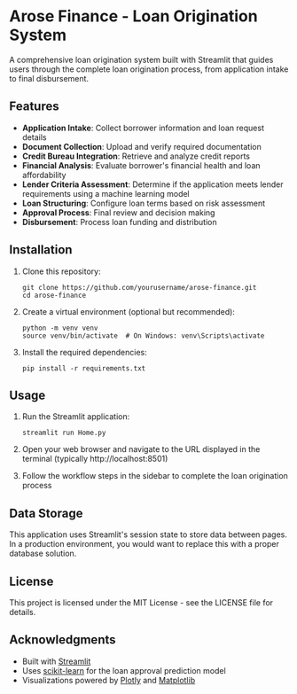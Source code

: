 # Arose Finance - Loan Origination System

A comprehensive loan origination system built with Streamlit that guides users through the complete loan origination process, from application intake to final disbursement.

## Features

- **Application Intake**: Collect borrower information and loan request details
- **Document Collection**: Upload and verify required documentation
- **Credit Bureau Integration**: Retrieve and analyze credit reports
- **Financial Analysis**: Evaluate borrower's financial health and loan affordability
- **Lender Criteria Assessment**: Determine if the application meets lender requirements using a machine learning model
- **Loan Structuring**: Configure loan terms based on risk assessment
- **Approval Process**: Final review and decision making
- **Disbursement**: Process loan funding and distribution

## Installation

1. Clone this repository:
   ```
   git clone https://github.com/yourusername/arose-finance.git
   cd arose-finance
   ```

2. Create a virtual environment (optional but recommended):
   ```
   python -m venv venv
   source venv/bin/activate  # On Windows: venv\Scripts\activate
   ```

3. Install the required dependencies:
   ```
   pip install -r requirements.txt
   ```

## Usage

1. Run the Streamlit application:
   ```
   streamlit run Home.py
   ```

2. Open your web browser and navigate to the URL displayed in the terminal (typically http://localhost:8501)

3. Follow the workflow steps in the sidebar to complete the loan origination process

## Data Storage

This application uses Streamlit's session state to store data between pages. In a production environment, you would want to replace this with a proper database solution.

## License

This project is licensed under the MIT License - see the LICENSE file for details.

## Acknowledgments

- Built with [Streamlit](https://streamlit.io/)
- Uses [scikit-learn](https://scikit-learn.org/) for the loan approval prediction model
- Visualizations powered by [Plotly](https://plotly.com/) and [Matplotlib](https://matplotlib.org/)